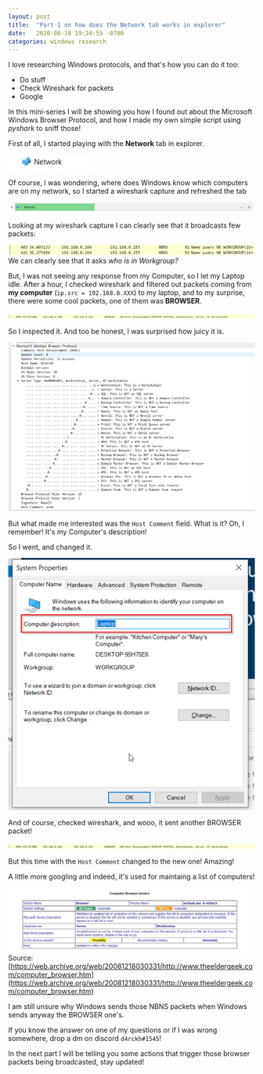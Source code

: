 ```yaml
---
layout: post
title:  "Part 1 on how does the Network tab works in explorer"
date:   2020-06-18 19:24:55 -0700
categories: windows research
---
```


I love researching Windows protocols, and that's how you can do it too:
- Do stuff
- Check Wireshark for packets
- Google

In this mini-series I will be showing you how I found out about the Microsoft Windows Browser Protocol, and how I made my own simple script using _pyshark_ to sniff those!

First of all, I started playing with the **Network** tab in explorer.

![image](/assets/images/network-explorer.jpg)

Of course, I was wondering, where does Windows know which computers are on my network, so I started a wireshark capture and refreshed the tab

![image](/assets/images/network-explorer-refresh.png)

Looking at my wireshark capture I can clearly see that it broadcasts few packets:

![image](/assets/images/network-explorer-nbns-packets.png)
We can clearly see that it asks *who is in Workgroup?*

But, I was not seeing any response from my Computer, so I let my Laptop idle.
After a hour, I checked wireshark and filtered out packets coming from **my computer** (`ip.src = 192.168.0.XXX`) to my laptop, and to my surprise, there were some cool packets, one of them was **BROWSER**.

![image](/assets/images/network-explorer-browser-packet.png)

So I inspected it. And too be honest, I was surprised how juicy it is.

![image](/assets/images/network-explorer-browser-fields.png)

But what made me interested was the `Host Comment` field. What is it? Oh, I remember! It's my Computer's description!

So I went, and changed it.

![image](/assets/images/network-explorer-computer-props.png)

And of course, checked wireshark, and wooo, it sent another BROWSER packet!

![image](/assets/images/network-explorer-browser-packet2.png)

But this time with the `Host Comment` changed to the new one! Amazing!

A little more googling and indeed, it's used for maintaing a list of computers!

![image](/assets/images/browser-packet-description.png)
Source: [https://web.archive.org/web/20081218030331/http://www.theeldergeek.com/computer_browser.htm](https://web.archive.org/web/20081218030331/http://www.theeldergeek.com/computer_browser.htm)

I am still unsure why Windows sends those NBNS packets when Windows sends anyway the BROWSER one's. 

If you know the answer on one of my questions or if I was wrong somewhere, drop a dm on discord `d4rckh#1545`!

In the next part I will be telling you some actions that trigger those browser packets being broadcasted, stay updated!